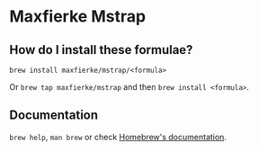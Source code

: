 # Maxfierke Mstrap

## How do I install these formulae?
`brew install maxfierke/mstrap/<formula>`

Or `brew tap maxfierke/mstrap` and then `brew install <formula>`.

## Documentation
`brew help`, `man brew` or check [Homebrew's documentation](https://docs.brew.sh).
